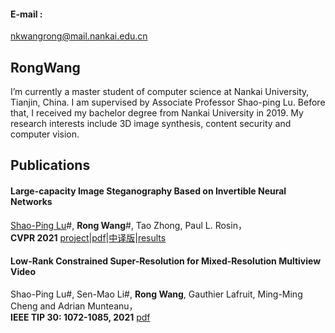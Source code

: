 



#### E-mail : 
nkwangrong@mail.nankai.edu.cn

## RongWang  

I’m currently a master student of computer science at Nankai University, Tianjin, China. I am supervised by Associate Professor Shao-ping Lu. Before that, I received my bachelor degree from Nankai University in 2019. My research interests include 3D image synthesis, content security and computer vision. 


## Publications

#### Large-capacity Image Steganography Based on Invertible Neural Networks

[Shao-Ping Lu](https://shaopinglu.net/)#,  **Rong Wang**#,  Tao Zhong,  Paul L. Rosin，    
**CVPR 2021** [project](https://www.shaopinglu.net/proj-cvpr21/steganography.html)|[pdf](https://www.shaopinglu.net/publications_files/CVPR21__Image_Steganography.pdf)|[中译版](https://www.shaopinglu.net/publications_files/cvpr21__image_steganography_chinese.pdf)|[results](https://github.com/nkwr/ISN)



#### Low-Rank Constrained Super-Resolution for Mixed-Resolution Multiview Video

Shao-Ping Lu#,  Sen-Mao Li#,  **Rong Wang**,  Gauthier Lafruit,  Ming-Ming Cheng and  Adrian Munteanu，  
**IEEE TIP 30: 1072-1085, 2021** [pdf](https://www.shaopinglu.net/publications_files/TIP21-mv.pdf) 



